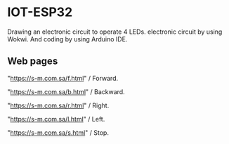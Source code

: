 # IOT-ESP32
Drawing an electronic circuit to operate 4 LEDs.
electronic circuit by using Wokwi. And coding by using Arduino IDE.
## Web pages
"https://s-m.com.sa/f.html" / Forward.

"https://s-m.com.sa/b.html" / Backward.

"https://s-m.com.sa/r.html" / Right.

"https://s-m.com.sa/l.html" / Left.

"https://s-m.com.sa/s.html" / Stop.

